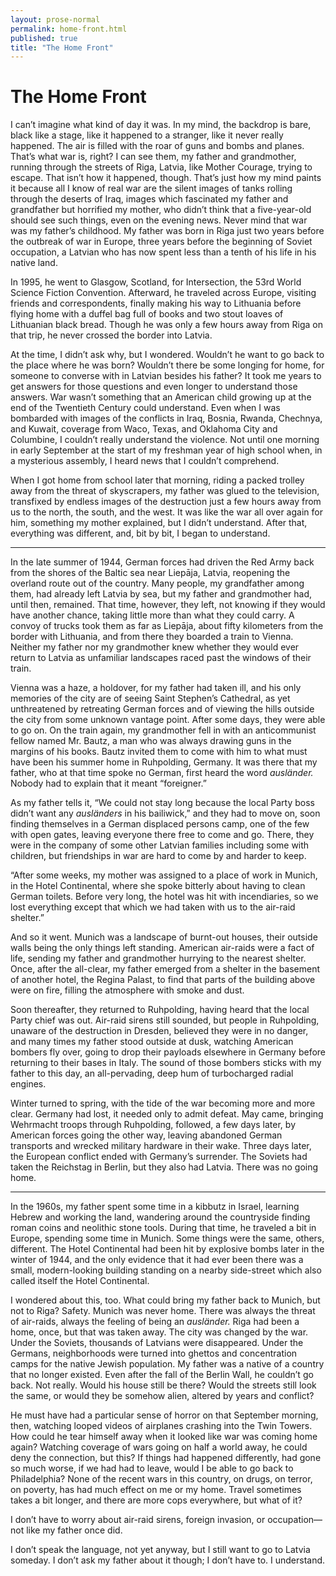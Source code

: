 ```yaml
---
layout: prose-normal
permalink: home-front.html
published: true
title: "The Home Front"
---
```


<h1>The Home Front</h1>

<p>I can’t imagine what kind of day it was. In my mind, the backdrop is bare, black like a
stage, like it happened to a stranger, like it never really happened. The air is filled with the roar
of guns and bombs and planes. That’s what war is, right? I can see them, my father and
grandmother, running through the streets of Riga, Latvia, like Mother Courage, trying to escape.
That isn’t how it happened, though. That’s just how my mind paints it because all I know of real
war are the silent images of tanks rolling through the deserts of Iraq, images which fascinated my
father and grandfather but horrified my mother, who didn’t think that a five-year-old should see
such things, even on the evening news. Never mind that war was my father’s childhood.
My father was born in Riga just two years before the outbreak of war in Europe, three
years before the beginning of Soviet occupation, a Latvian who has now spent less than a tenth
of his life in his native land.</p>

<p>In 1995, he went to Glasgow, Scotland, for Intersection, the 53rd World Science Fiction
Convention. Afterward, he traveled across Europe, visiting friends and correspondents, finally
making his way to Lithuania before flying home with a duffel bag full of books and two stout
loaves of Lithuanian black bread. Though he was only a few hours away from Riga on that trip,
he never crossed the border into Latvia.</p>

<p>At the time, I didn’t ask why, but I wondered. Wouldn’t he want to go back to the place
where he was born? Wouldn’t there be some longing for home, for someone to converse with in
Latvian besides his father? It took me years to get answers for those questions and even longer
to understand those answers. War wasn’t something that an American child growing up at the
end of the Twentieth Century could understand. Even when I was bombarded with images of the
conflicts in Iraq, Bosnia, Rwanda, Chechnya, and Kuwait, coverage from Waco, Texas, and
Oklahoma City and Columbine, I couldn’t really understand the violence. Not until one morning
in early September at the start of my freshman year of high school when, in a mysterious
assembly, I heard news that I couldn’t comprehend.</p>

<p>When I got home from school later that morning, riding a packed trolley away from the
threat of skyscrapers, my father was glued to the television, transfixed by endless images of the
destruction just a few hours away from us to the north, the south, and the west. It was like the
war all over again for him, something my mother explained, but I didn’t understand. After that,
everything was different, and, bit by bit, I began to understand.</p>

<hr />

<p>In the late summer of 1944, German forces had driven the Red Army back from the
shores of the Baltic sea near Liepāja, Latvia, reopening the overland route out of the country.
Many people, my grandfather among them, had already left Latvia by sea, but my father and
grandmother had, until then, remained. That time, however, they left, not knowing if they would
have another chance, taking little more than what they could carry. A convoy of trucks took
them as far as Liepāja, about fifty kilometers from the border with Lithuania, and from there they
boarded a train to Vienna. Neither my father nor my grandmother knew whether they would ever
return to Latvia as unfamiliar landscapes raced past the windows of their train.</p>

<p>Vienna was a haze, a holdover, for my father had taken ill, and his only memories of the
city are of seeing Saint Stephen’s Cathedral, as yet unthreatened by retreating German forces
and of viewing the hills outside the city from some unknown vantage point. After some days,
they were able to go on. On the train again, my grandmother fell in with an anticommunist fellow named Mr.
Bautz, a man who was always drawing guns in the margins of his books. Bautz invited them to
come with him to what must have been his summer home in Ruhpolding, Germany. It was there
that my father, who at that time spoke no German, first heard the word <i>ausländer.</i> Nobody had
to explain that it meant “foreigner.”</p>

<p>As my father tells it, “We could not stay long because the local Party boss didn’t want
any <i>ausländers</i> in his bailiwick,” and they had to move on, soon finding themselves in a German
displaced persons camp, one of the few with open gates, leaving everyone there free to come and
go. There, they were in the company of some other Latvian families including some with
children, but friendships in war are hard to come by and harder to keep.</p>

<p>“After some weeks, my mother was assigned to a place of work in Munich, in the Hotel
Continental, where she spoke bitterly about having to clean German toilets. Before very long,
the hotel was hit with incendiaries, so we lost everything except that which we had taken with us
to the air-raid shelter.”</p>

<p>And so it went. Munich was a landscape of burnt-out houses, their outside walls being
the only things left standing. American air-raids were a fact of life, sending my father and
grandmother hurrying to the nearest shelter. Once, after the all-clear, my father emerged from a
shelter in the basement of another hotel, the Regina Palast, to find that parts of the building
above were on fire, filling the atmosphere with smoke and dust.</p>

<p>Soon thereafter, they returned to Ruhpolding, having heard that the local Party chief was
out. Air-raid sirens still sounded, but people in Ruhpolding, unaware of the destruction in
Dresden, believed they were in no danger, and many times my father stood outside at dusk,
watching American bombers fly over, going to drop their payloads elsewhere in Germany before
returning to their bases in Italy. The sound of those bombers sticks with my father to this day, an
all-pervading, deep hum of turbocharged radial engines.</p>

<p>Winter turned to spring, with the tide of the war becoming more and more clear.
Germany had lost, it needed only to admit defeat. May came, bringing Wehrmacht troops
through Ruhpolding, followed, a few days later, by American forces going the other way, leaving
abandoned German transports and wrecked military hardware in their wake. Three days later,
the European conflict ended with Germany’s surrender. The Soviets had taken the Reichstag in
Berlin, but they also had Latvia. There was no going home.</p>

<hr />

<p>In the 1960s, my father spent some time in a kibbutz in Israel, learning Hebrew and
working the land, wandering around the countryside finding roman coins and neolithic stone
tools. During that time, he traveled a bit in Europe, spending some time in Munich. Some things
were the same, others, different. The Hotel Continental had been hit by explosive bombs later in
the winter of 1944, and the only evidence that it had ever been there was a small,
modern-looking building standing on a nearby side-street which also called itself the Hotel
Continental.</p>

<p>I wondered about this, too. What could bring my father back to Munich, but not to Riga?
Safety. Munich was never home. There was always the threat of air-raids, always the
feeling of being an <i>ausländer.</i> Riga had been a home, once, but that was taken away. The city
was changed by the war. Under the Soviets, thousands of Latvians were disappeared. Under the
Germans, neighborhoods were turned into ghettos and concentration camps for the native Jewish
population. My father was a native of a country that no longer existed. Even after the fall of the
Berlin Wall, he couldn’t go back. Not really. Would his house still be there? Would the streets
still look the same, or would they be somehow alien, altered by years and conflict?</p>

<p>He must have had a particular sense of horror on that September morning, then, watching
looped videos of airplanes crashing into the Twin Towers. How could he tear himself away
when it looked like war was coming home again? Watching coverage of wars going on half a
world away, he could deny the connection, but this? If things had happened differently, had gone
so much worse, if we had had to leave, would I be able to go back to Philadelphia? None of the
recent wars in this country, on drugs, on terror, on poverty, has had much effect on me or my
home. Travel sometimes takes a bit longer, and there are more cops everywhere, but what of it?</p>

<p>I don’t have to worry about air-raid sirens, foreign invasion, or occupation—not like my father
once did.</p>

<p>I don’t speak the language, not yet anyway, but I still want to go to Latvia someday. I
don’t ask my father about it though; I don’t have to. I understand.</p>
